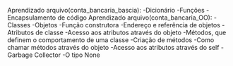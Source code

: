 Aprendizado arquivo(conta_bancaria_bascia):
    -Dicionário
    -Funções
    -Encapsulamento de código
Aprendizado arquivo(conta_bancaria_OO):
    -Classes
    -Objetos
    -Função construtora
    -Endereço e referência de objetos
    -Atributos de classe
    -Acesso aos atributos através do objeto
    -Métodos, que definem o comportamento de uma classe
    -Criação de métodos
    -Como chamar métodos através do objeto
    -Acesso aos atributos através do self
    -Garbage Collector
    -O tipo None